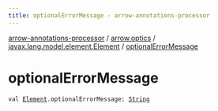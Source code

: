 ```yaml
---
title: optionalErrorMessage - arrow-annotations-processor
---
```


[arrow-annotations-processor](../../index.html) / [arrow.optics](../index.html) / [javax.lang.model.element.Element](index.html) / [optionalErrorMessage](./optional-error-message.html)

# optionalErrorMessage

`val `[`Element`](http://docs.oracle.com/javase/6/docs/api/javax/lang/model/element/Element.html)`.optionalErrorMessage: `[`String`](https://kotlinlang.org/api/latest/jvm/stdlib/kotlin/-string/index.html)